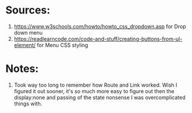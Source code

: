 # Sources:
1. https://www.w3schools.com/howto/howto_css_dropdown.asp for Drop down menu
1. https://readlearncode.com/code-and-stuff/creating-buttons-from-ul-element/ for Menu CSS styling

# Notes:
1. Took way too long to remember how Route and Link worked. Wish I figured it out sooner, it's so much more easy to figure out then the display:none and passing of the state nonsense I was overcomplicated things with.